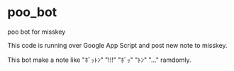 # poo_bot
poo bot for misskey


This code is running over Google App Script and post new note to misskey.

This bot make a note like "ﾎﾞｯﾄﾝ" "!!!" "ﾎﾞｯ" "ﾄﾝ" "…" ramdomly.
